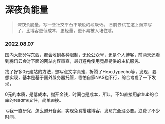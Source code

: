 # 深夜负能量
> 深夜负能量，写一些社交平台不敢说的垃圾话。
> 目前尝试在这上面来写了，比博客更低成本，更轻量，更不易被人堵住嘴。




### 2022.08.07
国内大部分写东西，都会收到各种限制，无论公众号，还是个人博客，前两天还看到腾讯云会对下面的网站内容审查，最好避免使用竞品提供的主机服务。

找了好多0元建站的方法，想写点文字真难，折腾了Hexo,typecho等，发现，要想实现，基本是基于国外服务器托管，哪怕自家NAS也不行，综合考虑了一下发现，

0元的本质，是低成本，抛开金钱，时间也是成本，所以，不如直接用github的仓库的readme文件，简单直接。

亏我一直研究，怎么避开备案，实现免费搭建博客，发现完全没必要。浪费了不少时间。
